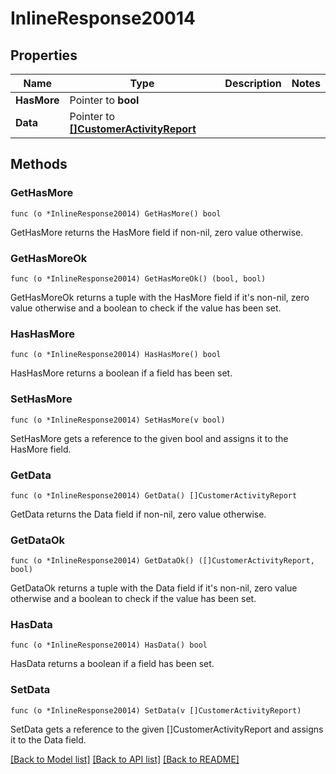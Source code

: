 # InlineResponse20014

## Properties

Name | Type | Description | Notes
------------ | ------------- | ------------- | -------------
**HasMore** | Pointer to **bool** |  | 
**Data** | Pointer to [**[]CustomerActivityReport**](CustomerActivityReport.md) |  | 

## Methods

### GetHasMore

`func (o *InlineResponse20014) GetHasMore() bool`

GetHasMore returns the HasMore field if non-nil, zero value otherwise.

### GetHasMoreOk

`func (o *InlineResponse20014) GetHasMoreOk() (bool, bool)`

GetHasMoreOk returns a tuple with the HasMore field if it's non-nil, zero value otherwise
and a boolean to check if the value has been set.

### HasHasMore

`func (o *InlineResponse20014) HasHasMore() bool`

HasHasMore returns a boolean if a field has been set.

### SetHasMore

`func (o *InlineResponse20014) SetHasMore(v bool)`

SetHasMore gets a reference to the given bool and assigns it to the HasMore field.

### GetData

`func (o *InlineResponse20014) GetData() []CustomerActivityReport`

GetData returns the Data field if non-nil, zero value otherwise.

### GetDataOk

`func (o *InlineResponse20014) GetDataOk() ([]CustomerActivityReport, bool)`

GetDataOk returns a tuple with the Data field if it's non-nil, zero value otherwise
and a boolean to check if the value has been set.

### HasData

`func (o *InlineResponse20014) HasData() bool`

HasData returns a boolean if a field has been set.

### SetData

`func (o *InlineResponse20014) SetData(v []CustomerActivityReport)`

SetData gets a reference to the given []CustomerActivityReport and assigns it to the Data field.


[[Back to Model list]](../README.md#documentation-for-models) [[Back to API list]](../README.md#documentation-for-api-endpoints) [[Back to README]](../README.md)


